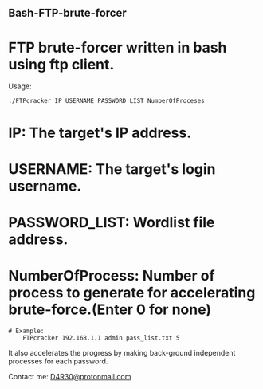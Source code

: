 ## Bash-FTP-brute-forcer
# FTP brute-forcer written in bash using ftp client.

Usage:

  	./FTPcracker IP USERNAME PASSWORD_LIST NumberOfProceses

  # IP: The target's IP address.
  # USERNAME: The target's login username.
  # PASSWORD_LIST: Wordlist file address.
  # NumberOfProcess: Number of process to generate for accelerating brute-force.(Enter 0 for none)

	# Example:
		FTPcracker 192.168.1.1 admin pass_list.txt 5

It also accelerates the progress by making back-ground independent processes for each password.

Contact me: D4R30@protonmail.com
